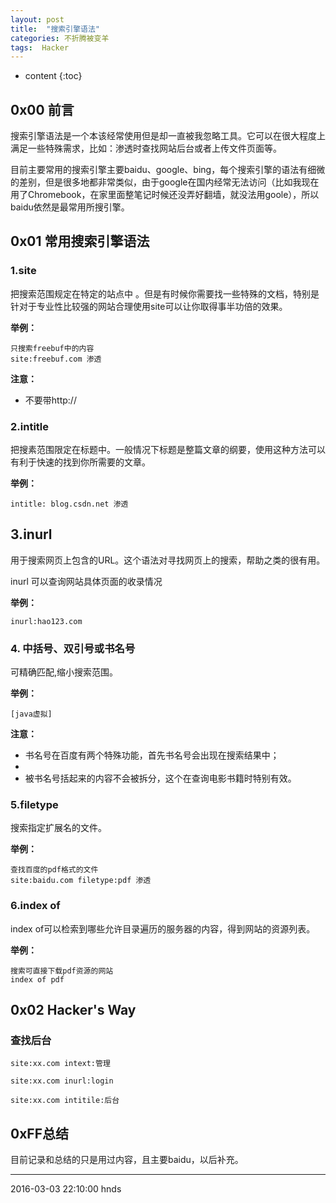 ```yaml
---
layout: post
title:  "搜索引擎语法"
categories: 不折腾被变羊
tags:  Hacker
---
```


* content
{:toc}


## 0x00 前言

搜索引擎语法是一个本该经常使用但是却一直被我忽略工具。它可以在很大程度上满足一些特殊需求，比如：渗透时查找网站后台或者上传文件页面等。

目前主要常用的搜索引擎主要baidu、google、bing，每个搜索引擎的语法有细微的差别，但是很多地都非常类似，由于google在国内经常无法访问（比如我现在用了Chromebook，在家里面整笔记时候还没弄好翻墙，就没法用goole），所以baidu依然是最常用所搜引擎。





## 0x01 常用搜索引擎语法

### 1.site

把搜索范围规定在特定的站点中 。但是有时候你需要找一些特殊的文档，特别是针对于专业性比较强的网站合理使用site可以让你取得事半功倍的效果。

**举例：**

```
只搜索freebuf中的内容
site:freebuf.com 渗透
```

**注意：**

- 不要带http://



### 2.intitle

把搜素范围限定在标题中。一般情况下标题是整篇文章的纲要，使用这种方法可以有利于快速的找到你所需要的文章。

**举例：**

```
intitle: blog.csdn.net 渗透
```

## 3.inurl

用于搜索网页上包含的URL。这个语法对寻找网页上的搜索，帮助之类的很有用。

inurl 可以查询网站具体页面的收录情况

**举例：**

```
inurl:hao123.com
```

### 4. 中括号、双引号或书名号

可精确匹配,缩小搜索范围。

**举例：**

```
[java虚拟]
```

**注意：**

- 书名号在百度有两个特殊功能，首先书名号会出现在搜索结果中；
-
- 被书名号括起来的内容不会被拆分，这个在查询电影书籍时特别有效。


### 5.filetype

搜索指定扩展名的文件。

**举例：**

```
查找百度的pdf格式的文件
site:baidu.com filetype:pdf 渗透
```

### 6.index of

index of可以检索到哪些允许目录遍历的服务器的内容，得到网站的资源列表。

**举例：**

```
搜索可直接下载pdf资源的网站
index of pdf
```

## 0x02 Hacker's Way

### 查找后台

```
site:xx.com intext:管理

site:xx.com inurl:login

site:xx.com intitile:后台
```

## 0xFF总结

目前记录和总结的只是用过内容，且主要baidu，以后补充。

***
2016-03-03 22:10:00 hnds
